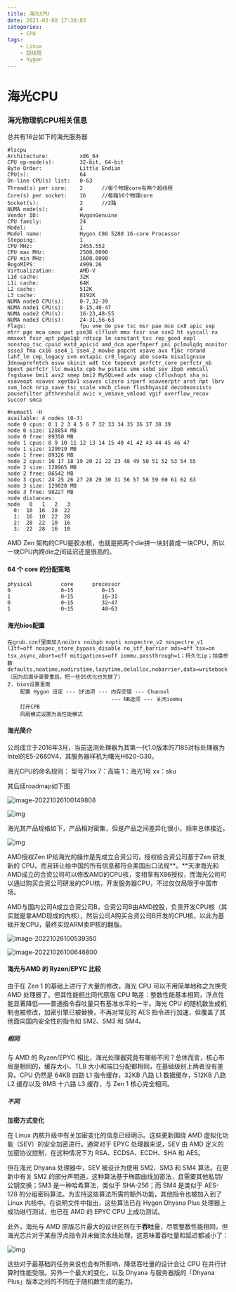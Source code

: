 ```yaml
---
title: 海光CPU
date: 2021-03-08 17:30:03
categories:
    - CPU
tags:
    - Linux
    - 超线程
    - hygon
---
```


# 海光CPU

### 海光物理机CPU相关信息

总共有16台如下的海光服务器

```
#lscpu
Architecture:          x86_64
CPU op-mode(s):        32-bit, 64-bit
Byte Order:            Little Endian
CPU(s):                64
On-line CPU(s) list:   0-63
Thread(s) per core:    2      //每个物理core有两个超线程
Core(s) per socket:    16     //每路16个物理core
Socket(s):             2      //2路
NUMA node(s):          4
Vendor ID:             HygonGenuine
CPU family:            24
Model:                 1
Model name:            Hygon C86 5280 16-core Processor
Stepping:              1
CPU MHz:               2455.552
CPU max MHz:           2500.0000
CPU min MHz:           1600.0000
BogoMIPS:              4999.26
Virtualization:        AMD-V
L1d cache:             32K
L1i cache:             64K
L2 cache:              512K
L3 cache:              8192K
NUMA node0 CPU(s):     0-7,32-39
NUMA node1 CPU(s):     8-15,40-47
NUMA node2 CPU(s):     16-23,48-55
NUMA node3 CPU(s):     24-31,56-63
Flags:                 fpu vme de pse tsc msr pae mce cx8 apic sep mtrr pge mca cmov pat pse36 clflush mmx fxsr sse sse2 ht syscall nx mmxext fxsr_opt pdpe1gb rdtscp lm constant_tsc rep_good nopl nonstop_tsc cpuid extd_apicid amd_dcm aperfmperf pni pclmulqdq monitor ssse3 fma cx16 sse4_1 sse4_2 movbe popcnt xsave avx f16c rdrand lahf_lm cmp_legacy svm extapic cr8_legacy abm sse4a misalignsse 3dnowprefetch osvw skinit wdt tce topoext perfctr_core perfctr_nb bpext perfctr_llc mwaitx cpb hw_pstate sme ssbd sev ibpb vmmcall fsgsbase bmi1 avx2 smep bmi2 MySQLeed adx smap clflushopt sha_ni xsaveopt xsavec xgetbv1 xsaves clzero irperf xsaveerptr arat npt lbrv svm_lock nrip_save tsc_scale vmcb_clean flushbyasid decodeassists pausefilter pfthreshold avic v_vmsave_vmload vgif overflow_recov succor smca

#numactl -H
available: 4 nodes (0-3)
node 0 cpus: 0 1 2 3 4 5 6 7 32 33 34 35 36 37 38 39
node 0 size: 128854 MB
node 0 free: 89350 MB
node 1 cpus: 8 9 10 11 12 13 14 15 40 41 42 43 44 45 46 47
node 1 size: 129019 MB
node 1 free: 89326 MB
node 2 cpus: 16 17 18 19 20 21 22 23 48 49 50 51 52 53 54 55
node 2 size: 128965 MB
node 2 free: 86542 MB
node 3 cpus: 24 25 26 27 28 29 30 31 56 57 58 59 60 61 62 63
node 3 size: 129020 MB
node 3 free: 98227 MB
node distances:
node   0   1   2   3
  0:  10  16  28  22
  1:  16  10  22  28
  2:  28  22  10  16
  3:  22  28  16  10
```

AMD Zen 架构的CPU是胶水核，也就是把两个die拼一块封装成一块CPU，所以一块CPU内跨die之间延迟还是很高的。

####  64 个 core 的分配策略

```
physical         core      processor
0                0~15         0~15
1                0~15         16~31
0                0~15         32~47
1                0~15         48~63
```

#### 海光bios配置

```
在grub.conf里面加入noibrs noibpb nopti nospectre_v2 nospectre_v1 l1tf=off nospec_store_bypass_disable no_stf_barrier mds=off tsx=on tsx_async_abort=off mitigations=off iommu.passthrough=1；持久化ip；挂盘参数defaults,noatime,nodiratime,lazytime,delalloc,nobarrier,data=writeback（因为后面步骤要重启，把一些OS优化也先做了）
2. bios设置里面
	配置 Hygon 设定 --- DF选项 --- 内存交错 --- Channel
								 --- NB选项 --- 关闭iommu
	打开CPB
	风扇模式设置为高性能模式
```



#### 海光简介

公司成立于2016年3月，当前送测处理器为其第一代1.0版本的7185对标处理器为Intel的E5-2680V4，其服务器样机为曙光H620-G30。

海光CPU的命名规则：
型号71xx
7：高端
1：海光1号
xx：sku

其后续roadmap如下图

![image-20221026100149808](/images/951413iMgBlog/image-20221026100149808.png)

![img](/images/951413iMgBlog/376c93772606e5e237231ede0da64c0c.png)

海光其产品规格如下，产品相对密集，但是产品之间差异化很小，频率总体接近。

![img](/images/951413iMgBlog/bad3d840f2d5017c50b77d47d4292eef.png)

AMD授权Zen IP给海光的操作是先成立合资公司，授权给合资公司基于Zen 研发新的 CPU，而且转让给中国的所有信息都符合美国出口法规**。**天津海光和AMD成立的合资公司可以修改AMD的CPU核，变相享有X86授权，而海光公司可以通过购买合资公司研发的CPU核，开发服务器CPU，不过仅仅局限于中国市场。

AMD与国内公司A成立合资公司B，合资公司B由AMD控股，负责开发CPU核（其实就是拿AMD现成的内核），然后公司A购买合资公司B开发的CPU核，以此为基础开发CPU，最终实现ARM卖IP核的翻版。

![image-20221026100539350](/images/951413iMgBlog/image-20221026100539350.png)

![image-20221026100646800](/images/951413iMgBlog/image-20221026100646800.png)

#### 海光与AMD 的 Ryzen/EPYC 比较

由于在 Zen 1 的基础上进行了大量的修改，海光 CPU 可以不用简单地称之为换壳 AMD 处理器了。但其性能相比同代原版 CPU 略差：整数性能基本相同，浮点性能显著降低——普通指令吞吐量只有基准水平的一半。海光 CPU 的随机数生成机制也被修改，加密引擎已被替换，不再对常见的 AES 指令进行加速，但覆盖了其他面向国内安全性的指令如 SM2、SM3 和 SM4。

##### 相同

与 AMD 的 Ryzen/EPYC 相比，海光处理器究竟有哪些不同？总体而言，核心布局是相同的，缓存大小、TLB 大小和端口分配都相同，在基础级别上两者没有差异。CPU 仍然是 64KB 四路 L1 指令缓存，32KB 八路 L1 数据缓存，512KB 八路 L2 缓存以及 8MB 十六路 L3 缓存，与 Zen 1 核心完全相同。

##### 不同

**加密方式变化**

在 Linux 内核升级中有关加密变化的信息已经明示。这些更新围绕 AMD 虚拟化功能（SEV）的安全加密进行。通常对于 EPYC 处理器来说，SEV 由 AMD 定义的加密协议控制，在这种情况下为 RSA、ECDSA、ECDH、SHA 和 AES。

但在海光 Dhyana 处理器中，SEV 被设计为使用 SM2、SM3 和 SM4 算法。在更新中有关 SM2 的部分声明道，这种算法基于椭圆曲线加密法，且需要其他私钥/公钥交换；SM3 是一种哈希算法，类似于 SHA-256；而 SM4 是类似于 AES-128 的分组密码算法。为支持这些算法所需的额外功能，其他指令也被加入到了 Linux 内核中。在说明文件中指出，这些算法已在 Hygon Dhyana Plus 处理器上成功进行测试，也已在 AMD 的 EPYC CPU 上成功测试。

此外，海光与 AMD 原版芯片最大的设计区别在于**吞吐**量，尽管整数性能相同，但海光芯片对于某些浮点指令并未做流水线处理，这意味着吞吐量和延迟都减小了：

![img](/images/951413iMgBlog/640-6077478.jpeg)

这些对于最基础的任务来说也会有所影响，降低吞吐量的设计会让 CPU 在并行计算时性能受限。另外一个最大的变化，以及 Dhyana 与服务器版的「Dhyana Plus」版本之间的不同在于随机数生成的能力。